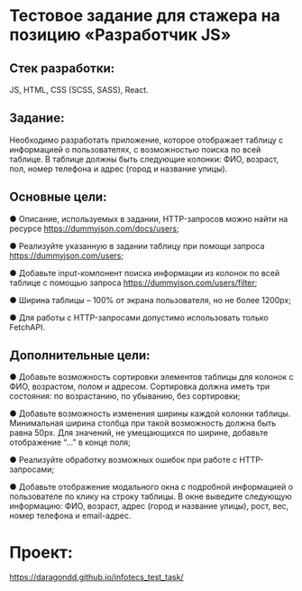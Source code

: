 # Тестовое задание для стажера на позицию «Разработчик JS»

## Стек разработки:
JS, HTML, CSS (SCSS, SASS), React.

## Задание: 
Необходимо разработать приложение, которое отображает таблицу с информацией о пользователях, с возможностью поиска по всей таблице. В таблице должны быть следующие колонки: ФИО, возраст, пол, номер телефона и адрес (город и название улицы).

## Основные цели:
●	Описание,	используемых	в	задании,	HTTP-запросов	можно	найти	на	ресурсе https://dummyjson.com/docs/users;

●	Реализуйте указанную в задании таблицу при помощи запроса https://dummyjson.com/users;

●	Добавьте input-компонент поиска информации из колонок по всей таблице с помощью запроса https://dummyjson.com/users/filter;

●	Ширина таблицы – 100% от экрана пользователя, но не более 1200px;

●	Для работы с HTTP-запросами допустимо использовать только FetchAPI.

## Дополнительные цели:
●	Добавьте возможность сортировки элементов таблицы для колонок с ФИО, возрастом, полом и адресом. Сортировка должна иметь три состояния: по возрастанию, по убыванию, без сортировки;

●	Добавьте возможность изменения ширины каждой колонки таблицы. Минимальная ширина столбца при такой возможность должна быть равна 50px. Для значений, не умещающихся по ширине, добавьте отображение “…” в конце поля;

●	Реализуйте обработку возможных ошибок при работе с HTTP-запросами;

●	Добавьте отображение модального окна с подробной информацией о пользователе по клику на строку таблицы. В окне выведите следующую информацию: ФИО, возраст, адрес (город и название улицы), рост, вес, номер телефона и email-адрес.

# Проект:
https://daragondd.github.io/infotecs_test_task/
